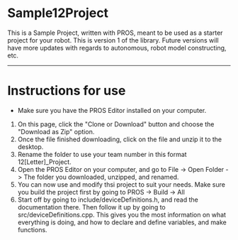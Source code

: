 # Sample12Project
This is a Sample Project, written with PROS, meant to be used as a starter project for your robot. This is version 1 of the library. Future versions will have more updates with regards to autonomous, robot model constructing, etc. 

-------
# Instructions for use

* Make sure you have the PROS Editor installed on your computer. 

1. On this page, click the "Clone or Download" button and choose the "Download as Zip" option. 
2. Once the file finished downloading, click on the file and unzip it to the desktop. 
3. Rename the folder to use your team number in this format 12[Letter]_Project. 
4. Open the PROS Editor on your computer, and go to File -> Open Folder -> The  folder you downloaded, unzipped, and renamed. 
5. You can now use and modify thsi project to suit your needs. Make sure you build the project first by going to PROS -> Build -> All
6. Start off by going to include/deviceDefinitions.h, and read the documentation there. Then follow it up by going to src/deviceDefinitions.cpp. This gives you the most information on what everything is doing, and how to declare and define variables, and make functions. 
